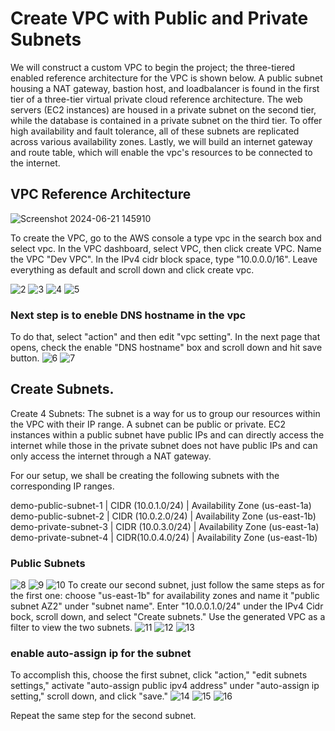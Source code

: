 # Create VPC with Public and Private Subnets

We will construct a custom VPC to begin the project; the three-tiered enabled reference architecture for the VPC is shown below.
A public subnet housing a NAT gateway, bastion host, and loadbalancer is found in the first tier of a three-tier virtual private cloud reference architecture. The web servers (EC2 instances) are housed in a private subnet on the second tier, while the database is contained in a private subnet on the third tier. To offer high availability and fault tolerance, all of these subnets are replicated across various availability zones. Lastly, we will build an internet gateway and route table, which will enable the vpc's resources to be connected to the internet.

## VPC Reference Architecture
![Screenshot 2024-06-21 145910](https://github.com/atharva5683/Hosting-WordPress-on-AWS-with-a-Secure-Three-Tier-VPC/assets/160429511/1dd24eb1-8c98-4d8f-be7b-a77a871631cb)

To create the VPC, go to the AWS console a type vpc in the search box and select vpc. In the VPC dashboard, select VPC, then click create VPC. Name the VPC "Dev VPC". In the IPv4 cidr block space, type "10.0.0.0/16". Leave everything as default and scroll down and click create vpc.

![2](https://github.com/atharva5683/Hosting-WordPress-on-AWS-with-a-Secure-Three-Tier-VPC/assets/160429511/364fc278-a00f-4691-b687-f5f7dcf3a7cc)
![3](https://github.com/atharva5683/Hosting-WordPress-on-AWS-with-a-Secure-Three-Tier-VPC/assets/160429511/08d56ca8-8d3a-4589-8c58-641c606e5fb7)
![4](https://github.com/atharva5683/Hosting-WordPress-on-AWS-with-a-Secure-Three-Tier-VPC/assets/160429511/e1e54f10-ae1c-4bb4-997d-7ec507f38e38)
![5](https://github.com/atharva5683/Hosting-WordPress-on-AWS-with-a-Secure-Three-Tier-VPC/assets/160429511/cc197c54-65f8-405a-a923-0aed46e9be06)


### Next step is to eneble DNS hostname in the vpc
To do that, select "action" and then edit "vpc setting". In the next page that opens, check the enable "DNS hostname" box and scroll down and hit save button.
![6](https://github.com/atharva5683/Hosting-WordPress-on-AWS-with-a-Secure-Three-Tier-VPC/assets/160429511/215dbe87-e9bb-4767-b5bb-165d22b81ef0)
![7](https://github.com/atharva5683/Hosting-WordPress-on-AWS-with-a-Secure-Three-Tier-VPC/assets/160429511/5fd5beee-23d0-40d1-8603-ba6f8d9b83b5)


## Create Subnets.
Create 4 Subnets: The subnet is a way for us to group our resources within the VPC with their IP range. A subnet can be public or private. EC2 instances within a public subnet have public IPs and can directly access the internet while those in the private subnet does not have public IPs and can only access the internet through a NAT gateway.

For our setup, we shall be creating the following subnets with the corresponding IP ranges.

demo-public-subnet-1 | CIDR (10.0.1.0/24) | Availability Zone (us-east-1a)
demo-public-subnet-2 | CIDR (10.0.2.0/24) | Availability Zone (us-east-1b)
demo-private-subnet-3 | CIDR (10.0.3.0/24) | Availability Zone (us-east-1a)
demo-private-subnet-4 | CIDR(10.0.4.0/24) | Availability Zone (us-east-1b)

### Public Subnets
![8](https://github.com/atharva5683/Hosting-WordPress-on-AWS-with-a-Secure-Three-Tier-VPC/assets/160429511/f420b304-a083-4fbb-a6e5-1988dc2c2e8e)
![9](https://github.com/atharva5683/Hosting-WordPress-on-AWS-with-a-Secure-Three-Tier-VPC/assets/160429511/89cb0360-5aca-4fea-9263-93e8a4b7bf7d)
![10](https://github.com/atharva5683/Hosting-WordPress-on-AWS-with-a-Secure-Three-Tier-VPC/assets/160429511/e745e125-bb58-406b-8486-6ebf39fe84c6)
To create our second subnet, just follow the same steps as for the first one: choose "us-east-1b" for availability zones and name it "public subnet AZ2" under "subnet name". Enter "10.0.0.1.0/24" under the IPv4 Cidr bock, scroll down, and select "Create subnets." Use the generated VPC as a filter to view the two subnets.
![11](https://github.com/atharva5683/Hosting-WordPress-on-AWS-with-a-Secure-Three-Tier-VPC/assets/160429511/f9444c4a-9218-45b3-a4e6-ec619dc810e7)
![12](https://github.com/atharva5683/Hosting-WordPress-on-AWS-with-a-Secure-Three-Tier-VPC/assets/160429511/9937877c-0da9-4042-a383-1a6d9c6a6987)
![13](https://github.com/atharva5683/Hosting-WordPress-on-AWS-with-a-Secure-Three-Tier-VPC/assets/160429511/35fdcd63-2ff9-4a38-b8f4-746cb6f348db)
### enable auto-assign ip for the subnet
To accomplish this, choose the first subnet, click "action," "edit subnets settings," activate "auto-assign public ipv4 address" under "auto-assign ip setting," scroll down, and click "save."
![14](https://github.com/atharva5683/Hosting-WordPress-on-AWS-with-a-Secure-Three-Tier-VPC/assets/160429511/ddf84289-dfce-4988-ae7a-e47db5cf42d6)
![15](https://github.com/atharva5683/Hosting-WordPress-on-AWS-with-a-Secure-Three-Tier-VPC/assets/160429511/a6167166-f3b8-4c03-8b64-34e1f61f90ec)
![16](https://github.com/atharva5683/Hosting-WordPress-on-AWS-with-a-Secure-Three-Tier-VPC/assets/160429511/f813a11c-af3b-470c-b534-77cc4d12ca5b)

Repeat the same step for the second subnet.
